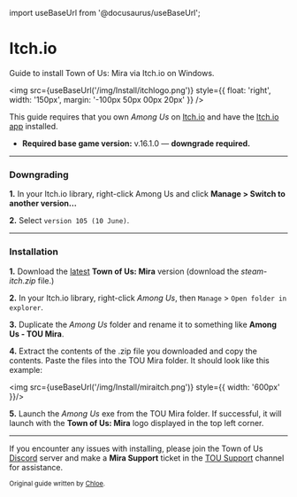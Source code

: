 import useBaseUrl from '@docusaurus/useBaseUrl';

# Itch.io
Guide to install Town of Us: Mira via Itch.io on Windows.

<img src={useBaseUrl('/img/Install/itchlogo.png')}   style={{ float: 'right', width: '150px', margin: '-100px 50px 00px 20px' }}
/>

This guide requires that you own *Among Us* on [Itch.io](https://innersloth.itch.io/among-us) and have the [Itch.io app](https://itch.io/app) installed.

* **Required base game version:** v.16.1.0 — **downgrade required.**
***
### Downgrading

**1.** In your Itch.io library, right-click Among Us and click **Manage > Switch to another version...**

**2.** Select `version 105 (10 June)`.

***

### Installation

**1.** Download the [latest](https://github.com/AU-Avengers/TOU-Mira/releases/latest) **Town of Us: Mira** version (download the  *steam-itch.zip* file.)

**2.** In your Itch.io library, right-click *Among Us*, then `Manage` > `Open folder in  explorer`.

**3.** Duplicate the *Among Us* folder and rename it to something like **Among Us - TOU Mira**. 

**4.** Extract the contents of the .zip file you downloaded and copy the contents. Paste the files into the TOU Mira folder. It should look like this example:

<img src={useBaseUrl('/img/Install/miraitch.png')} style={{  width: '600px' }}/>

**5.** Launch the *Among Us* exe from the TOU Mira folder. If successful, it will launch with the **Town of Us: Mira** logo displayed in the top left corner.

***
If you encounter any issues with installing, please join the Town of Us [Discord](https://discord.gg/ugyc4EVUYZ) server and make a **Mira Support** ticket in the [TOU Support](https://discord.com/channels/890249154402586734/900986905154453504) channel for assistance.

<sub>Original guide written by [Chloe](https://totallychloe.carrd.co/).</sub>
